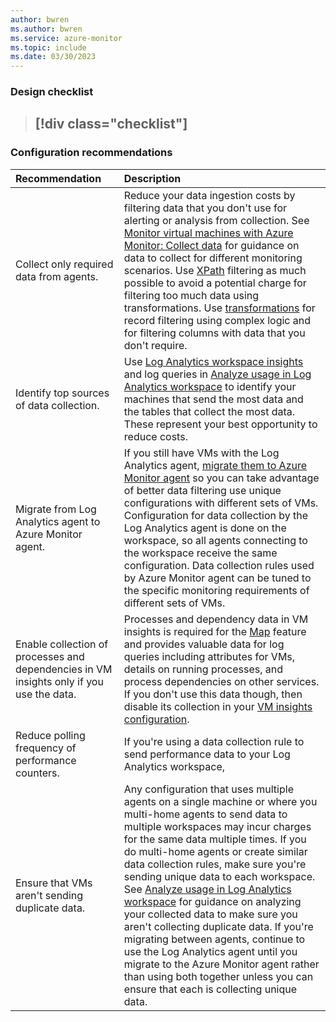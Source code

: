 ```yaml
---
author: bwren
ms.author: bwren
ms.service: azure-monitor
ms.topic: include
ms.date: 03/30/2023
---
```


### Design checklist

> [!div class="checklist"]
> - 

### Configuration recommendations

| Recommendation | Description |
|:---|:---|
| Collect only required data from agents. | Reduce your data ingestion costs by filtering data that you don't use for alerting or analysis from collection. See [Monitor virtual machines with Azure Monitor: Collect data](../vm/monitor-virtual-machine-data-collection.md) for guidance on data to collect for different monitoring scenarios. Use [XPath](../agents/data-collection-rule-azure-monitor-agent?tabs=portal.md#filter-events-using-xpath-queries) filtering as much possible to avoid a potential charge for filtering too much data using transformations. Use [transformations](../essentials/data-collection-transformations.md) for record filtering using complex logic and for filtering columns with data that you don't require.  |
| Identify top sources of data collection. | Use [Log Analytics workspace insights](../logs/log-analytics-workspace-insights-overview.md) and log queries in [Analyze usage in Log Analytics workspace](../logs/analyze-usage.md) to identify your machines that send the most data and the tables that collect the most data. These represent your best opportunity to reduce costs. |
| Migrate from Log Analytics agent to Azure Monitor agent. | If you still have VMs with the Log Analytics agent, [migrate them to Azure Monitor agent](../agents/azure-monitor-agent-migration.md) so you can take advantage of better data filtering use unique configurations with different sets of VMs.  Configuration for data collection by the Log Analytics agent is done on the workspace, so all agents connecting to the workspace receive the same configuration. Data collection rules used by Azure Monitor agent can be tuned to the specific monitoring requirements of different sets of VMs.  |
| Enable collection of processes and dependencies in VM insights only if you use the data. | Processes and dependency data in VM insights is required for the [Map](../vm/vminsights-maps.md) feature and provides valuable data for log queries including attributes for VMs, details on running processes, and process dependencies on other services. If you don't use this data though, then disable its collection in your [VM insights configuration](../vm/vminsights-enable-portal.md). |
| Reduce polling frequency of performance counters. | If you're using a data collection rule to send performance data to your Log Analytics workspace,  |
| Ensure that VMs aren't sending duplicate data. | Any configuration that uses multiple agents on a single machine or where you multi-home agents to send data to multiple workspaces may incur charges for the same data multiple times. If you do multi-home agents or create similar data collection rules, make sure you're sending unique data to each workspace. See [Analyze usage in Log Analytics workspace](../logs/analyze-usage.md) for guidance on analyzing your collected data to make sure you aren't collecting duplicate data. If you're migrating between agents, continue to use the Log Analytics agent until you migrate to the Azure Monitor agent rather than using both together unless you can ensure that each is collecting unique data. |